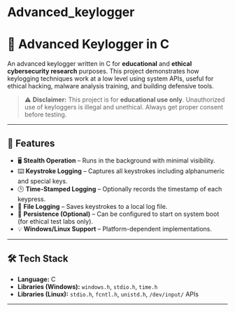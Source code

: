 # Advanced_keylogger

# 🔐 Advanced Keylogger in C

An advanced keylogger written in C for **educational** and **ethical cybersecurity research** purposes. This project demonstrates how keylogging techniques work at a low level using system APIs, useful for ethical hacking, malware analysis training, and building defensive tools.

> ⚠️ **Disclaimer:** This project is for **educational use only**. Unauthorized use of keyloggers is illegal and unethical. Always get proper consent before testing.

---

## 🚀 Features

- 🖥️ **Stealth Operation** – Runs in the background with minimal visibility.
- ⌨️ **Keystroke Logging** – Captures all keystrokes including alphanumeric and special keys.
- 🕒 **Time-Stamped Logging** – Optionally records the timestamp of each keypress.
- 💾 **File Logging** – Saves keystrokes to a local log file.
- 🔁 **Persistence (Optional)** – Can be configured to start on system boot (for ethical test labs only).
- 💡 **Windows/Linux Support** – Platform-dependent implementations.

---

## 🛠️ Tech Stack

- **Language:** C
- **Libraries (Windows):** `windows.h`, `stdio.h`, `time.h`
- **Libraries (Linux):** `stdio.h`, `fcntl.h`, `unistd.h`, `/dev/input/` APIs

---



